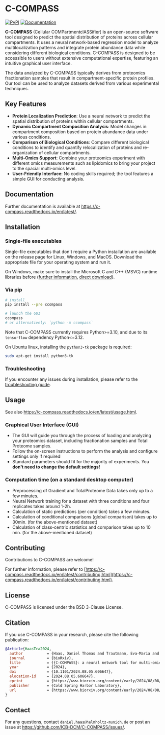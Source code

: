 # C-COMPASS

[![PyPI](https://badge.fury.io/py/ccompass.svg)](https://badge.fury.io/py/ccompass)
[![Documentation](https://readthedocs.org/projects/c-compass/badge/?version=latest)](https://c-compass.readthedocs.io)

**C-COMPASS** (Cellular COMPartmentclASSifier) is an open-source software tool designed to predict the spatial distribution of proteins across cellular compartments. It uses a neural network-based regression model to analyze multilocalization patterns and integrate protein abundance data while considering different biological conditions. C-COMPASS is designed to be accessible to users without extensive computational expertise, featuring an intuitive graphical user interface.

The data analyzed by C-COMPASS typically derives from proteomics fractionation samples that result in compartment-specific protein profiles. Our tool can be used to analyze datasets derived from various experimental techniques.

## Key Features

- **Protein Localization Prediction**: Use a neural network to predict the spatial distribution of proteins within cellular compartments.
- **Dynamic Compartment Composition Analysis**: Model changes in compartment composition based on protein abundance data under various conditions.
- **Comparison of Biological Conditions**: Compare different biological conditions to identify and quantify relocalization of proteins and re-organization of cellular compartments.
- **Multi-Omics Support**: Combine your proteomics experiment with different omics measurements such as lipidomics to bring your project to the spacial multi-omics level.
- **User-Friendly Interface**: No coding skills required; the tool features a simple GUI for conducting analysis.

## Documentation

Further documentation is available at https://c-compass.readthedocs.io/en/latest/.

## Installation

### Single-file executables

Single-file executables that don't require a Python installation are available
on the release page for Linux, Windows, and MacOS. Download the appropriate
file for your operating system and run it.

On Windows, make sure to install the Microsoft C and C++ (MSVC) runtime
libraries before ([further information](ttps://learn.microsoft.com/en-us/cpp/windows/latest-supported-vc-redist?view=msvc-170),
[direct download](https://aka.ms/vs/17/release/vc_redist.x64.exe)).

### Via pip

```bash
# install
pip install --pre ccompass

# launch the GUI
ccompass
# or alternatively: `python -m ccompass`
```

Note that C-COMPASS currently requires Python>=3.10, and due to its
`tensorflow` dependency Python<=3.12.

On Ubuntu linux, installing the `python3-tk` package is required:

```bash
sudo apt-get install python3-tk
```

### Troubleshooting

If you encounter any issues during installation, please refer to the
[troubleshooting guide](https://c-compass.readthedocs.io/en/latest/troubleshooting.html).

## Usage

See also https://c-compass.readthedocs.io/en/latest/usage.html.

### Graphical User Interface (GUI)

* The GUI will guide you through the process of loading and analyzing your
  proteomics dataset, including fractionation samples and Total Proteome
  samples.
* Follow the on-screen instructions to perform the analysis and configure
  settings only if required
* Standard parameters should fit for the majority of experiments.
  You **don't need to change the default settings!**

### Computation time (on a standard desktop computer)

* Preprocessing of Gradient and TotalProteome Data takes only up to a few
  minutes.
* Neural Network training for a dataset with three conditions and four
  replicates takes around 1-2h.
* Calculation of static predictions (per condition) takes a few minutes.
* Calculation of conditional comparisons (global comparison) takes up to
  30min. (for the above-mentioned dataset)
* Calculation of class-centric statistics and comparison takes up to 10 min.
  (for the above-mentioned dataset)

## Contributing

Contributions to C-COMPASS are welcome!

For further information, please refer to
[https://c-compass.readthedocs.io/en/latest/contributing.html](https://c-compass.readthedocs.io/en/latest/contributing.html).

## License

C-COMPASS is licensed under the BSD 3-Clause License.

## Citation

If you use C-COMPASS in your research, please cite the following publication:

```bibtex
@Article{HaasTra2024,
  author           = {Haas, Daniel Thomas and Trautmann, Eva-Maria and Mao, Xia and Gerl, Mathias J. and Klose, Christian and Cheng, Xiping and Hasenauer, Jan and Krahmer, Natalie},
  journal          = {bioRxiv},
  title            = {{C-COMPASS}: a neural network tool for multi-omic classification of cell compartments},
  year             = {2024},
  doi              = {10.1101/2024.08.05.606647},
  elocation-id     = {2024.08.05.606647},
  eprint           = {https://www.biorxiv.org/content/early/2024/08/08/2024.08.05.606647.full.pdf},
  publisher        = {Cold Spring Harbor Laboratory},
  url              = {https://www.biorxiv.org/content/early/2024/08/08/2024.08.05.606647},
}
```

## Contact

For any questions, contact `daniel.haas@helmholtz-munich.de` or post an
issue at https://github.com/ICB-DCM/C-COMPASS/issues/.
